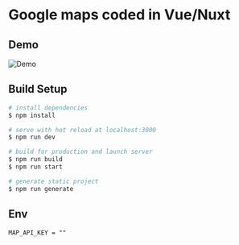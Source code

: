 # Google maps coded in Vue/Nuxt

## Demo
![Demo](https://github.com/Madeeha-Anjum/Code-Sample/blob/main/gmapsgif.gif)


## Build Setup

```bash
# install dependencies
$ npm install

# serve with hot reload at localhost:3000
$ npm run dev

# build for production and launch server
$ npm run build
$ npm run start

# generate static project
$ npm run generate

```
## Env
```
MAP_API_KEY = ""

```



